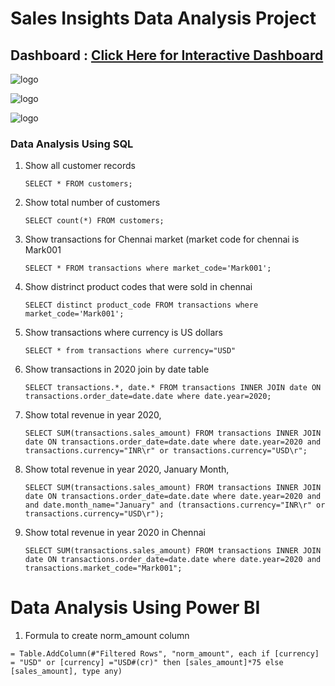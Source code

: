 # Sales Insights Data Analysis Project
## Dashboard : [Click Here for Interactive Dashboard](https://app.powerbi.com/view?r=eyJrIjoiOTMyYjBjZTItNzM5ZS00MWViLWIwM2QtOWNjMWI4MTkzNjgwIiwidCI6IjAwMTM5NDg3LWRkNDUtNDQ2MS04OWU0LWViZWI1NzgxYmRlOCJ9)

![logo](https://github.com/Sohail00786/Power-BI-projects/blob/22040a9c2a033a24a4f01e7671bfd472202ee22e/Sales%20Insights/D1.gif)


![logo](https://github.com/Sohail00786/Power-BI-projects/blob/6f4854c711b5c69b7084c2e6e83fd09e4bcce9d4/Sales%20Insights/Untitled.gif)

![logo]()


### Data Analysis Using SQL

1. Show all customer records

    `SELECT * FROM customers;`

1. Show total number of customers

    `SELECT count(*) FROM customers;`

1. Show transactions for Chennai market (market code for chennai is Mark001

    `SELECT * FROM transactions where market_code='Mark001';`

1. Show distrinct product codes that were sold in chennai

    `SELECT distinct product_code FROM transactions where market_code='Mark001';`

1. Show transactions where currency is US dollars

    `SELECT * from transactions where currency="USD"`

1. Show transactions in 2020 join by date table

    `SELECT transactions.*, date.* FROM transactions INNER JOIN date ON transactions.order_date=date.date where date.year=2020;`

1. Show total revenue in year 2020,

    `SELECT SUM(transactions.sales_amount) FROM transactions INNER JOIN date ON transactions.order_date=date.date where date.year=2020 and transactions.currency="INR\r" or transactions.currency="USD\r";`
	
1. Show total revenue in year 2020, January Month,

    `SELECT SUM(transactions.sales_amount) FROM transactions INNER JOIN date ON transactions.order_date=date.date where date.year=2020 and and date.month_name="January" and (transactions.currency="INR\r" or transactions.currency="USD\r");`

1. Show total revenue in year 2020 in Chennai

    `SELECT SUM(transactions.sales_amount) FROM transactions INNER JOIN date ON transactions.order_date=date.date where date.year=2020
and transactions.market_code="Mark001";`


Data Analysis Using Power BI
============================

1. Formula to create norm_amount column

`= Table.AddColumn(#"Filtered Rows", "norm_amount", each if [currency] = "USD" or [currency] ="USD#(cr)" then [sales_amount]*75 else [sales_amount], type any)`




